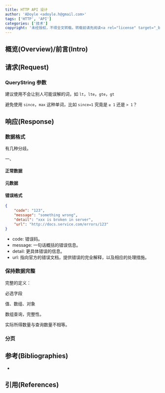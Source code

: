 ```yaml
---
title: HTTP API 设计
author: 'ADoyle <adoyle.h@gmail.com>'
tags: ['HTTP', 'API']
categories: ['技术']
copyright: '未经授权，不得全文转载。转载前请先阅读<a rel="license" target="_blank" href="//adoyle.me/blog/copyright.html">本站版权声明</a>'
---
```


## 概览(Overview)/前言(Intro)


<!-- more -->

## 请求(Request)

### QueryString 参数

建议使用不会让别人可能误解的词，如 `lt`，`lte`，`gte`，`gt`

避免使用 `since`，`max` 这种单词，比如 `since=1` 究竟是 `≥ 1` 还是 `> 1`？


## 响应(Response)

### 数据格式



有几种分歧。

一、

#### 正常数据

#### 元数据

#### 错误格式

```json
{
    "code": "123",
    "message": "something wrong",
    "detail": "xxx is broken in server",
    "url": "http://docs.service.com/errors/123"
}
```

- code: 错误码。
- message: 一句话概括的错误信息。
- detail: 更具体错误的信息。
- url: 指向官方的错误文档，提供错误的完全解释，以及相应的处理措施。

### 保持数据完整

完整的定义：

必选字段

值、数组、对象


数组查询，完整性。

实际所得数量与查询数量不相等。

### 分页





## 参考(Bibliographies)
- [][B1]

## 引用(References)
[^1]: [][R1]


<!-- 以下是相关链接 -->

[R1]: <url> "备注"

[B1]: <url> "备注"
